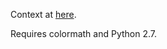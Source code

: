Context at [here](http://skycoders.wordpress.com/2014/07/22/visualizing-the-human-chromosome/).

Requires colormath and Python 2.7.
